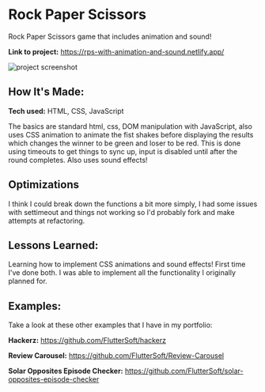 # Rock Paper Scissors
Rock Paper Scissors game that includes animation and sound! 

**Link to project:** https://rps-with-animation-and-sound.netlify.app/

![project screenshot](https://i.imgur.com/zGFZFmp.png)

## How It's Made:

**Tech used:** HTML, CSS, JavaScript

The basics are standard html, css, DOM manipulation with JavaScript, also uses CSS animation to animate the fist shakes before displaying the results which changes the winner to be green and loser to be red. This is done using timeouts to get things to sync up, input is disabled until after the round completes. Also uses sound effects!  

## Optimizations

I think I could break down the functions a bit more simply, I had some issues with settimeout and things not working so I'd probably fork and make attempts at refactoring. 

## Lessons Learned:

Learning how to implement CSS animations and sound effects! First time I've done both. I was able to implement all the functionality I originally planned for.

## Examples:
Take a look at these other examples that I have in my portfolio:

**Hackerz:** https://github.com/FlutterSoft/hackerz

**Review Carousel:** https://github.com/FlutterSoft/Review-Carousel

**Solar Opposites Episode Checker:** https://github.com/FlutterSoft/solar-opposites-episode-checker



